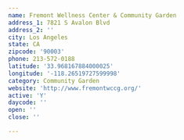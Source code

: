 ```yaml
---
name: Fremont Wellness Center & Community Garden
address_1: 7821 S Avalon Blvd
address_2: ''
city: Los Angeles
state: CA
zipcode: '90003'
phone: 213-572-0188
latitude: '33.968167884000025'
longitude: '-118.26519727599998'
category: Community Garden
website: 'http://www.fremontwccg.org/'
active: 'Y'
daycode: ''
open: ''
close: ''

---
```

